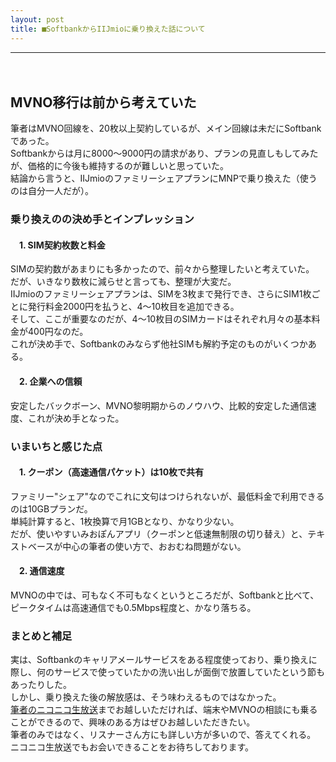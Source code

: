 ```yaml
---
layout: post
title: ■SoftbankからIIJmioに乗り換えた話について
---
```

---
　
## **MVNO移行は前から考えていた**
筆者はMVNO回線を、20枚以上契約しているが、メイン回線は未だにSoftbankであった。  
Softbankからは月に8000～9000円の請求があり、プランの見直しもしてみたが、価格的に今後も維持するのが難しいと思っていた。  
結論から言うと、IIJmioのファミリーシェアプランにMNPで乗り換えた（使うのは自分一人だが）。  

### **乗り換えのの決め手とインプレッション**

#### 　1. SIM契約枚数と料金
SIMの契約数があまりにも多かったので、前々から整理したいと考えていた。  
だが、いきなり数枚に減らせと言っても、整理が大変だ。  
IIJmioのファミリーシェアプランは、SIMを3枚まで発行でき、さらにSIM1枚ごとに発行料金2000円を払うと、4～10枚目を追加できる。  
そして、ここが重要なのだが、4～10枚目のSIMカードはそれぞれ月々の基本料金が400円なのだ。  
これが決め手で、Softbankのみならず他社SIMも解約予定のものがいくつかある。

#### 　2. 企業への信頼
安定したバックボーン、MVNO黎明期からのノウハウ、比較的安定した通信速度、これが決め手となった。



### **いまいちと感じた点**

#### 　1. クーポン（高速通信パケット）は10枚で共有

ファミリー"シェア"なのでこれに文句はつけられないが、最低料金で利用できるのは10GBプランだ。  
単純計算すると、1枚換算で月1GBとなり、かなり少ない。  
だが、使いやすいみおぽんアプリ（クーポンと低速無制限の切り替え）と、テキストベースが中心の筆者の使い方で、おおむね問題がない。  

#### 　2. 通信速度
MVNOの中では、可もなく不可もなくというところだが、Softbankと比べて、ピークタイムは高速通信でも0.5Mbps程度と、かなり落ちる。  


### **まとめと補足**
実は、Softbankのキャリアメールサービスをある程度使っており、乗り換えに際し、何のサービスで使っていたかの洗い出しが面倒で放置していたという節もあったりした。  
しかし、乗り換えた後の解放感は、そう味わえるものではなかった。  
[筆者のニコニコ生放送](http://com.nicovideo.jp/community/co1136215)までお越しいただければ、端末やMVNOの相談にも乗ることができるので、興味のある方はぜひお越しいただきたい。  
筆者のみではなく、リスナーさん方にも詳しい方が多いので、答えてくれる。  
ニコニコ生放送でもお会いできることをお待ちしております。
